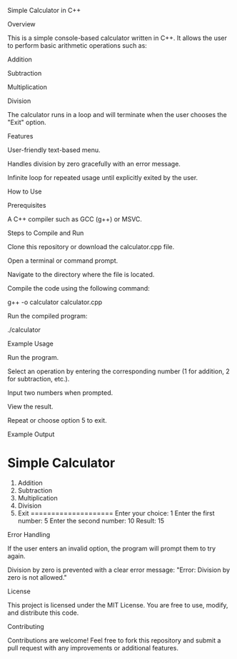 Simple Calculator in C++

Overview

This is a simple console-based calculator written in C++. It allows the user to perform basic arithmetic operations such as:

Addition

Subtraction

Multiplication

Division

The calculator runs in a loop and will terminate when the user chooses the "Exit" option.

Features

User-friendly text-based menu.

Handles division by zero gracefully with an error message.

Infinite loop for repeated usage until explicitly exited by the user.

How to Use

Prerequisites

A C++ compiler such as GCC (g++) or MSVC.

Steps to Compile and Run

Clone this repository or download the calculator.cpp file.

Open a terminal or command prompt.

Navigate to the directory where the file is located.

Compile the code using the following command:

g++ -o calculator calculator.cpp

Run the compiled program:

./calculator

Example Usage

Run the program.

Select an operation by entering the corresponding number (1 for addition, 2 for subtraction, etc.).

Input two numbers when prompted.

View the result.

Repeat or choose option 5 to exit.

Example Output

Simple Calculator
====================
1. Addition
2. Subtraction
3. Multiplication
4. Division
5. Exit
====================
Enter your choice: 1
Enter the first number: 5
Enter the second number: 10
Result: 15

Error Handling

If the user enters an invalid option, the program will prompt them to try again.

Division by zero is prevented with a clear error message: "Error: Division by zero is not allowed."

License

This project is licensed under the MIT License. You are free to use, modify, and distribute this code.

Contributing

Contributions are welcome! Feel free to fork this repository and submit a pull request with any improvements or additional features.
